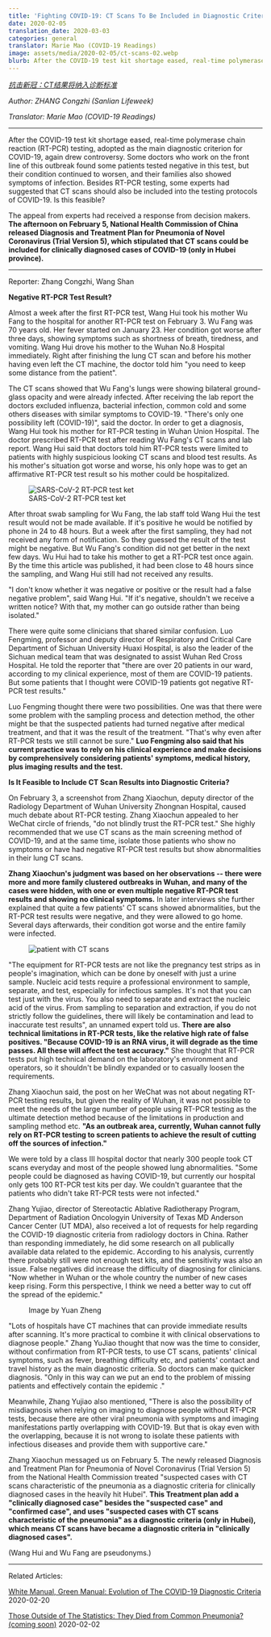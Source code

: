 ```yaml
---
title: 'Fighting COVID-19: CT Scans To Be Included in Diagnostic Criteria'
date: 2020-02-05
translation_date: 2020-03-03
categories: general
translator: Marie Mao (COVID-19 Readings)
image: assets/media/2020-02-05/ct-scans-02.webp
blurb: After the COVID-19 test kit shortage eased, real-time polymerase chain reaction (RT-PCR) testing, adopted as the main diagnostic criterion for COVID-19, again drew controversy.
---
```


*[抗击新冠：CT结果将纳入诊断标准](https://mp.weixin.qq.com/s/nmt0q-JPdKX8HHiU4Liw5A)*

*Author: ZHANG Congzhi (Sanlian Lifeweek)*

*Translator: Marie Mao (COVID-19 Readings)*

---

After the COVID-19 test kit shortage eased, real-time polymerase chain reaction (RT-PCR) testing, adopted as the main diagnostic criterion for COVID-19, again drew controversy. Some doctors who work on the front line of this outbreak found some patients tested negative in this test, but their condition continued to worsen, and their families also showed symptoms of infection. Besides RT-PCR testing, some experts had suggested that CT scans should also be included into the testing protocols of COVID-19. Is this feasible?

The appeal from experts had received a response from decision makers. **The afternoon on February 5, National Health Commission of China released Diagnosis and Treatment Plan for Pneumonia of Novel Coronavirus (Trial Version 5), which stipulated that CT scans could be included for clinically diagnosed cases of COVID-19 (only in Hubei province).**

---

Reporter: Zhang Congzhi, Wang Shan

**Negative RT-PCR Test Result?**

Almost a week after the first RT-PCR test, Wang Hui took his mother Wu Fang to the hospital for another RT-PCR test on February 3. Wu Fang was 70 years old. Her fever started on January 23. Her condition got worse after three days, showing symptoms such as shortness of breath, tiredness, and vomiting. Wang Hui drove his mother to the Wuhan No.8 Hospital immediately. Right after finishing the lung CT scan and before his mother having even left the CT machine, the doctor told him "you need to keep some distance from the patient".

The CT scans showed that Wu Fang's lungs were showing bilateral ground-glass opacity and were already infected. After receiving the lab report the doctors excluded influenza, bacterial infection, common cold and some others diseases with similar symptoms to COVID-19. "There's only one possibility left (COVID-19)", said the doctor. In order to get a diagnosis, Wang Hui took his mother for RT-PCR testing in Wuhan Union Hospital. The doctor prescribed RT-PCR test after reading Wu Fang's CT scans and lab report. Wang Hui said that doctors told him RT-PCR tests were limited to patients with highly suspicious looking CT scans and blood test results. As his mother's situation got worse and worse, his only hope was to get an affirmative RT-PCR test result so his mother could be hospitalized.

<figure>
 <img src="/assets/media/2020-02-05/ct-scans-01.webp" alt="SARS-CoV-2 RT-PCR test ket"/>
 <figcaption>SARS-CoV-2 RT-PCR test ket</figcaption>
</figure>

After throat swab sampling for Wu Fang, the lab staff told Wang Hui the test result would not be made available. If it's positive he would be notified by phone in 24 to 48 hours. But a week after the first sampling, they had not received any form of notification. So they guessed the result of the test might be negative. But Wu Fang's condition did not get better in the next few days. Wu Hui had to take his mother to get a RT-PCR test once again. By the time this article was published, it had been close to 48 hours since the sampling, and Wang Hui still had not received any results.

"I don't know whether it was negative or positive or the result had a false negative problem", said Wang Hui. "If it's negative, shouldn't we receive a written notice? With that, my mother can go outside rather than being isolated."

There were quite some clinicians that shared similar confusion. Luo Fengming, professor and deputy director of Respiratory and Critical Care Department of Sichuan University Huaxi Hospital, is also the leader of the Sichuan medical team that was designated to assist Wuhan Red Cross Hospital. He told the reporter that "there are over 20 patients in our ward, according to my clinical experience, most of them are COVID-19 patients. But some patients that I thought were COVID-19 patients got negative RT-PCR test results."

Luo Fengming thought there were two possibilities. One was that there were some problem with the sampling process and detection method, the other might be that the suspected patients had turned negative after medical treatment, and that it was the result of the treatment. "That's why even after RT-PCR tests we still cannot be sure." **Luo Fengming also said that his current practice was to rely on his clinical experience and make decisions by comprehensively considering patients' symptoms, medical history, plus imaging results and the test.**

**Is It Feasible to Include CT Scan Results into Diagnostic Criteria?** 

On February 3, a screenshot from Zhang Xiaochun, deputy director of the Radiology Department of Wuhan University Zhongnan Hospital, caused much debate about RT-PCR testing. Zhang Xiaochun appealed to her WeChat circle of friends, "do not blindly trust the RT-PCR test." She highly recommended that we use CT scans as the main screening method of COVID-19, and at the same time, isolate those patients who show no symptoms or have had negative RT-PCR test results but show abnormalities in their lung CT scans. 

**Zhang Xiaochun's judgment was based on her observations -- there were more and more family clustered outbreaks in Wuhan, and many of the cases were hidden, with one or even multiple negative RT-PCR test results and showing no clinical symptoms.** In later interviews she further explained that quite a few patients' CT scans showed abnormalities, but the RT-PCR test results were negative, and they were allowed to go home. Several days afterwards, their condition got worse and the entire family were infected.

<figure>
 <img src="/assets/media/2020-02-05/ct-scans-02.webp" alt="patient with CT scans"/>
</figure>


"The equipment for RT-PCR tests are not like the pregnancy test strips as in people's imagination, which can be done by oneself with just a urine sample. Nucleic acid tests require a professional environment to sample, separate, and test, especially for infectious samples. It's not that you can test just with the virus. You also need to separate and extract the nucleic acid of the virus. From sampling to separation and extraction, if you do not strictly follow the guidelines, there will likely be contamination and lead to inaccurate test results", an unnamed expert told us. **There are also technical limitations in RT-PCR tests, like the relative high rate of false positives. "Because COVID-19 is an RNA virus, it will degrade as the time passes. All these will affect the test accuracy."** She thought that RT-PCR tests put high technical demand on the laboratory's environment and operators, so it shouldn't be blindly expanded or to casually loosen the requirements.

Zhang Xiaochun said, the post on her WeChat was not about negating RT-PCR testing results, but given the reality of Wuhan, it was not possible to meet the needs of the large number of people using RT-PCR testing as the ultimate detection method because of the limitations in production and sampling method etc. **"As an outbreak area, currently, Wuhan cannot fully rely on RT-PCR testing to screen patients to achieve the result of cutting off the sources of infection."**

We were told by a class III hospital doctor that nearly 300 people took CT scans everyday and most of the people showed lung abnormalities. "Some people could be diagnosed as having COVID-19, but currently our hospital only gets 100 RT-PCR test kits per day. We couldn't guarantee that the patients who didn't take RT-PCR tests were not infected."

Zhang Yujiao, director of Stereotactic Ablative Radiotherapy Program, Department of Radiation Oncologyin University of Texas MD Anderson Cancer Center (UT MDA), also received a lot of requests for help regarding the COVID-19 diagnostic criteria from radiology doctors in China. Rather than responding immediately, he did some research on all publically available data related to the epidemic. According to his analysis, currently there probably still were not enough test kits, and the sensitivity was also an issue. False negatives did increase the difficulty of diagnosing for clinicians. "Now whether in Wuhan or the whole country the number of new cases keep rising. Form this perspective, I think we need a better way to cut off the spread of the epidemic."

<figure>
 <img src="/assets/media/2020-02-05/ct-scans-03.jpeg" alt=""/>
 <figcaption>Image by Yuan Zheng</figcaption>
</figure>

"Lots of hospitals have CT machines that can provide immediate results after scanning. It's more practical to combine it with clinical observations to diagnose people." Zhang YuJiao thought that now was the time to consider, without confirmation from RT-PCR tests, to use CT scans, patients' clinical symptoms, such as fever, breathing difficulty etc, and patients' contact and travel history as the main diagnostic criteria. So doctors can make quicker diagnosis. "Only in this way can we put an end to the problem of missing patients and effectively contain the epidemic ."

Meanwhile, Zhang Yujiao also mentioned, "There is also the possibility of misdiagnosis when relying on imaging to diagnose people without RT-PCR tests, because there are other viral pneumonia with symptoms and imaging manifestations partly overlapping with COVID-19. But that is okay even with the overlapping, because it is not wrong to isolate these patients with infectious diseases and provide them with supportive care."

Zhang Xiaochun messaged us on February 5. The newly released Diagnosis and Treatment Plan for Pneumonia of Novel Coronavirus (Trial Version 5) from the National Health Commission treated "suspected cases with CT scans characteristic of the pneumonia as a diagnostic criteria for clinically diagnosed cases in the heavily hit Hubei". **This Treatment plan add a "clinically diagnosed case" besides the "suspected case" and "confirmed case", and uses "suspected cases with CT scans characteristic of the pneumonia" as a diagnostic criteria (only in Hubei), which means CT scans have became a diagnostic criteria in "clinically diagnosed cases".**

(Wang Hui and Wu Fang are pseudonyms.)

---

Related Articles:

[White Manual, Green Manual: Evolution of The COVID-19 Diagnostic Criteria](/articles/2020/02/20/White-Manual-Green-Manual) 2020-02-20

[Those Outside of The Statistics: They Died from Common Pneumonia? (coming soon)](/articles/2020/02/02/Those-Outside-Of-The-Statistics) 2020-02-02

